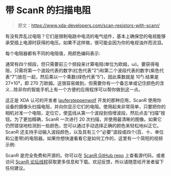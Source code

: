 # 带 ScanR 的扫描电阻

> 原文：<https://www.xda-developers.com/scan-resistors-with-scanr/>

有没有弄乱过电阻？它们是限制电路中电流的电气组件，基本上确保您的电视能够承受插上电源时获得的电压。如果不这样做，很可能会因为你的电视油炸而流泪。

每个电阻器都有不同的电阻值，用颜色编码表示:

通常有四个频段，但只需要前三个频段来计算电阻(单位为欧姆，ω)。要获得电阻，只需将第一个波段代表的数字(红色代表“2”)和第二个波段代表的数字(紫色代表“7”)放在一起，然后乘以一个乘数(绿色代表“5”)，因此乘数就是 10⁵).结果是 27×10⁵，即 270 万欧姆。这很容易做到，但需要你有一个备忘单或记住颜色的含义…除非你的智能手机上有一个方便的应用程序可以帮你做到这一点。

这正是 XDA 认可的开发者 [laufersteppenwolf](http://forum.xda-developers.com/member.php?u=4716493) 开发的那种应用，ScanR 使用你设备的摄像头扫描电阻，并向你显示它们的电阻。使用起来非常简单，只要把你的相机对准一个电阻，定位它，使蓝线从第一个波段到倍增波段，然后点击“扫描”按钮。为了更加精确，ScanR 一次进行 20 次扫描，并使用最清晰的图像。如果它仍然错误地检测到一些颜色，您可以通过手动选择正确的颜色来轻松地纠正它。ScanR 还支持手动输入波段颜色，以及具有三个“必要”波段或四个(百、十、单位和公差带)的电阻器。如果你想快速看看它是如何工作的，这里有一个简短的视频示例:

ScanR 是完全免费和开源的。你可以在 [ScanR GitHub repo](https://github.com/laufersteppenwolf/ScanR) 上查看源代码，或者访问 [ScanR 论坛线程](http://forum.xda-developers.com/android/apps-games/app-scanr-simple-resistor-scanner-t3195228)获取更多信息和下载。欢迎反馈，所以请随意给开发者留下任何建议。